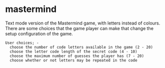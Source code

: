 # mastermind
Text mode version of the Mastermind game, with letters instead of colours.
There are some choices that the game player can make that change the setup
configuration of the game. 
```
User choices; -
  choose the number of code letters available in the game (2 - 20)
  choose the letter code length of the secret code (4 - 10)
  choose the maximum number of guesses the player has (7 - 20)
  choose whether or not letters may be repeated in the code
```
